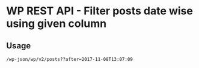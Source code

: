 # WP REST API - Filter posts date wise using given column

## Usage


```
/wp-json/wp/v2/posts??after=2017-11-08T13:07:09
```